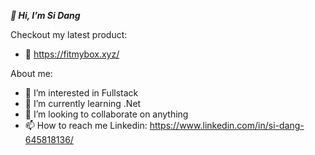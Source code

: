 ***👋 Hi, I’m Si Dang***

Checkout my latest product:
- 🚀 https://fitmybox.xyz/

About me:
- 👀 I’m interested in Fullstack
- 🌱 I’m currently learning .Net
- 💞️ I’m looking to collaborate on anything
- 📫 How to reach me
  Linkedin: https://www.linkedin.com/in/si-dang-645818136/

<!---
quangsi28/quangsi28 is a ✨ special ✨ repository because its `README.md` (this file) appears on your GitHub profile.
You can click the Preview link to take a look at your changes.
--->
